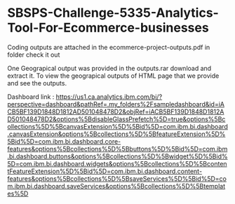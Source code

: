 # SBSPS-Challenge-5335-Analytics-Tool-For-Ecommerce-businesses

Coding outputs are attached in the ecommerce-project-outputs.pdf in folder check it out

One Geograpical output was provided in the outputs.rar download and extract it. To view the geograpical outputs of HTML page that we provide and see the outputs.

Dashboard link : 
https://us1.ca.analytics.ibm.com/bi/?perspective=dashboard&pathRef=.my_folders%2Fsampledashboard&id=iACB5BF139D1848D1812AD501048478D2&objRef=iACB5BF139D1848D1812AD501048478D2&options%5BdisableGlassPrefetch%5D=true&options%5Bcollections%5D%5BcanvasExtension%5D%5Bid%5D=com.ibm.bi.dashboard.canvasExtension&options%5Bcollections%5D%5BfeatureExtension%5D%5Bid%5D=com.ibm.bi.dashboard.core-features&options%5Bcollections%5D%5Bbuttons%5D%5Bid%5D=com.ibm.bi.dashboard.buttons&options%5Bcollections%5D%5Bwidget%5D%5Bid%5D=com.ibm.bi.dashboard.widgets&options%5Bcollections%5D%5BcontentFeatureExtension%5D%5Bid%5D=com.ibm.bi.dashboard.content-features&options%5Bcollections%5D%5BsaveServices%5D%5Bid%5D=com.ibm.bi.dashboard.saveServices&options%5Bcollections%5D%5Btemplates%5D
